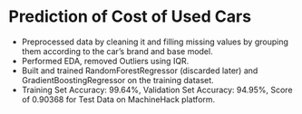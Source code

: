 # Prediction of Cost of Used Cars
* Preprocessed data by cleaning it and filling missing values by grouping them according to the car’s brand and base model.
* Performed EDA, removed Outliers using IQR.
* Built and trained RandomForestRegressor (discarded later) and GradientBoostingRegressor on the training dataset. 
* Training Set Accuracy: 99.64%, Validation Set Accuracy: 94.95%, Score of 0.90368 for Test Data on MachineHack platform.
